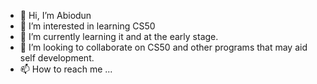 - 👋 Hi, I’m Abiodun
- 👀 I’m interested in learning CS50 
- 🌱 I’m currently learning it and at the early stage.
- 💞️ I’m looking to collaborate on CS50 and other programs that may aid self development.
- 📫 How to reach me ...

<!---
Busfadil/Busfadil is a ✨ special ✨ repository because its `README.md` (this file) appears on your GitHub profile.
You can click the Preview link to take a look at your changes.
--->
